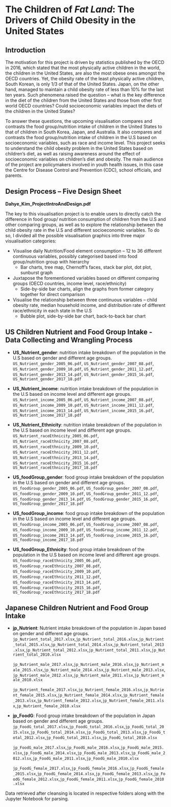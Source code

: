 # The Children of *Fat Land*: The Drivers of Child Obesity in the United States

## Introduction

The motivation for this project is driven by statistics published by the OECD in 2016, which stated that the most physically active children in the world, the children in the United States, are also the most obese ones amongst the OECD countries. Yet, the obesity rate of the least physically active children, South Korean, is only 1/3 of that of the United States. Japan, on the other hand, managed to maintain a child obesity rate of less than 10% for the last ten years. Such phenomena raised the question – what is the key difference in the diet of the children from the United States and those from other first world OECD countries? Could socioeconomic variables impact the diets of the children in the United States? 

To answer these questions, the upcoming visualisation compares and contrasts the food group/nutrition intake of children in the United States to that of children in South Korea, Japan, and Australia. It also compares and contrasts the food group/nutrition intake of children in the U.S based on socioeconomic variables, such as race and income level. This project seeks to understand the child obesity problem in the United States based on children’s diet, as well as raising awareness around the effect of socioeconomic variables on children’s diet and obesity. The main audience of the project are policymakers involved in youth health issues, in this case the Centre for Disease Control and Prevention (CDC), school officials, and parents.

## Design Process – Five Design Sheet 

**Dahye_Kim_ProjectIntroAndDesign.pdf**

The key to this visualisation project is to enable users to directly catch the difference in food group/ nutrition consumption of children from the U.S and other comparing groups, as well as to explore the relationship between the child obesity rate in the U.S and different socioeconomic variables. To do so, I divided all the possible visualisation graphics into three major visualisation categories:

* Visualise daily Nutrition/Food element consumption – 12 to 36 different continuous variables, possibly categorised based into food group/nutrition group with hierarchy
  * Bar charts, tree map, Chernoff’s faces, stack bar plot, dot plot, sunburst graph
* Juxtapose the forementioned variables based on different comparing groups (OECD countries, income level, race/ethnicity)
  * Side-by-side bar charts, align the graphs from former category together for direct comparison  
* Visualise the relationship between three continuous variables – child obesity rate, median household income, and distribution rate of different race/ethnicity in each state in the U.S 
  * Bubble plot, side-by-side bar chart, back-to-back bar chart

## US Children Nutrient and Food Group Intake - Data Collecting and Wrangling Process 

* **US_Nutrient_gender**: nutrition intake breakdown of the population in the U.S based on gender and different age groups.   
``US_Nutrient_gender_2005_06.pdf``, ``US_Nutrient_gender_2007_08.pdf``, ``US_Nutrient_gender_2009_10.pdf``, ``US_Nutrient_gender_2011_12.pdf``, ``US_Nutrient_gender_2013_14.pdf``, ``US_Nutrient_gender_2015_16.pdf``, ``US_Nutrient_gender_2017_18.pdf``
  
* **US_Nutrient_income**: nutrition intake breakdown of the population in the U.S based on income level and different age groups.  
``US_Nutrient_income_2005_06.pdf``, ``US_Nutrient_income_2007_08.pdf``, ``US_Nutrient_income_2009_10.pdf``, ``US_Nutrient_income_2011_12.pdf``, ``US_Nutrient_income_2013_14.pdf``, ``US_Nutrient_income_2015_16.pdf``, ``US_Nutrient_income_2017_18.pdf``

* **US_Nutrient_Ethnicity**: nutrition intake breakdown of the population in the U.S based on income level and different age groups.  
``US_Nutrient_raceEthnicity_2005_06.pdf``, ``US_Nutrient_raceEthnicity_2007_08.pdf``, ``US_Nutrient_raceEthnicity_2009_10.pdf``, ``US_Nutrient_raceEthnicity_2011_12.pdf``, ``US_Nutrient_raceEthnicity_2013_14.pdf``, ``US_Nutrient_raceEthnicity_2015_16.pdf``, ``US_Nutrient_raceEthnicity_2017_18.pdf``

* **US_foodGroup_gender**: food group intake breakdown of the population in the U.S based on gender and different age groups.   
``US_foodGroup_gender_2005_06.pdf``, ``US_foodGroup_gender_2007_08.pdf``, ``US_foodGroup_gender_2009_10.pdf``, ``US_foodGroup_gender_2011_12.pdf``, ``US_foodGroup_gender_2013_14.pdf``, ``US_foodGroup_gender_2015_16.pdf``, ``US_foodGroup_gender_2017_18.pdf``
  
* **US_foodGroup_income**: food group intake breakdown of the population in the U.S based on income level and different age groups.  
``US_foodGroup_income_2005_06.pdf``, ``US_foodGroup_income_2007_08.pdf``, ``US_foodGroup_income_2009_10.pdf``, ``US_foodGroup_income_2011_12.pdf``, ``US_foodGroup_income_2013_14.pdf``, ``US_foodGroup_income_2015_16.pdf``, ``US_foodGroup_income_2017_18.pdf``

* **US_foodGroup_Ethnicity**: food group intake breakdown of the population in the U.S based on income level and different age groups.  
``US_foodGroup_raceEthnicity_2005_06.pdf``, ``US_foodGroup_raceEthnicity_2007_08.pdf``, ``US_foodGroup_raceEthnicity_2009_10.pdf``, ``US_foodGroup_raceEthnicity_2011_12.pdf``, ``US_foodGroup_raceEthnicity_2013_14.pdf``, ``US_foodGroup_raceEthnicity_2015_16.pdf``, ``US_foodGroup_raceEthnicity_2017_18.pdf``

## Japanese Children Nutrient and Food Group Intake 

* **jp_Nutrient**: Nutrient intake breakdown of the population in Japan based on gender and different age groups.  
``jp_Nutrient_total_2017.xlsx``,``jp_Nutrient_total_2016.xlsx``,``jp_Nutrient_total_2015.xlsx``,``jp_Nutrient_total_2014.xlsx``,``jp_Nutrient_total_2013.xlsx``,``jp_Nutrient_total_2012.xlsx``,``jp_Nutrient_total_2011.xlsx``,``jp_Nutrient_total_2010.xlsx``

  ``jp_Nutrient_male_2017.xlsx``,``jp_Nutrient_male_2016.xlsx``,``jp_Nutrient_male_2015.xlsx``,``jp_Nutrient_male_2014.xlsx``,``jp_Nutrient_male_2013.xlsx``,``jp_Nutrient_male_2012.xlsx``,``jp_Nutrient_male_2011.xlsx``,``jp_Nutrient_male_2010.xlsx``

  ``jp_Nutrient_female_2017.xlsx``,``jp_Nutrient_female_2016.xlsx``,``jp_Nutrient_female_2015.xlsx``,``jp_Nutrient_female_2014.xlsx``,``jp_Nutrient_female_2013.xlsx``,``jp_Nutrient_female_2012.xlsx``,``jp_Nutrient_female_2011.xlsx``,``jp_Nutrient_female_2010.xlsx``

* **jp_FoodG**: Food group intake breakdown of the population in Japan based on gender and different age groups.  
``jp_FoodG_total_2017.xlsx``,``jp_FoodG_total_2016.xlsx``,``jp_FoodG_total_2015.xlsx``,``jp_FoodG_total_2014.xlsx``,``jp_FoodG_total_2013.xlsx``,``jp_FoodG_total_2012.xlsx``,``jp_FoodG_total_2011.xlsx``,``jp_FoodG_total_2010.xlsx``

  ``jp_FoodG_male_2017.xlsx``,``jp_FoodG_male_2016.xlsx``,``jp_FoodG_male_2015.xlsx``,``jp_FoodG_male_2014.xlsx``,``jp_FoodG_male_2013.xlsx``,``jp_FoodG_male_2012.xlsx``,``jp_FoodG_male_2011.xlsx``,``jp_FoodG_male_2010.xlsx``

  ``jp_FoodG_female_2017.xlsx``,``jp_FoodG_female_2016.xlsx``,``jp_FoodG_female_2015.xlsx``,``jp_FoodG_female_2014.xlsx``,``jp_FoodG_female_2013.xlsx``,``jp_FoodG_female_2012.xlsx``,``jp_FoodG_female_2011.xlsx``,``jp_FoodG_female_2010.xlsx``

Data retrieved after cleansing is located in respective folders along with the Jupyter Notebook for parsing. 
